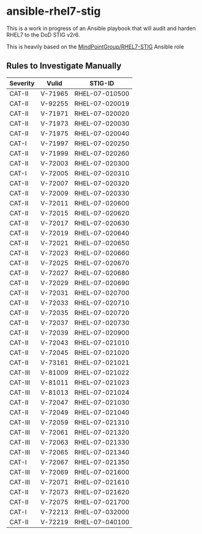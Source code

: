 # ansible-rhel7-stig

This is a work in progress of an Ansible playbook that will audit and harden
RHEL7 to the DoD STIG v2r6.

This is heavily based on the [MindPointGroup/RHEL7-STIG](https://github.com/MindPointGroup/RHEL7-STIG) Ansible role

## Rules to Investigate Manually

| Severity | Vulid   | STIG-ID        |
|----------|---------|----------------|
| CAT-II   | V-71965 | RHEL-07-010500 |
| CAT-II   | V-92255 | RHEL-07-020019 |
| CAT-II   | V-71971 | RHEL-07-020020 |
| CAT-II   | V-71973 | RHEL-07-020030 |
| CAT-II   | V-71975 | RHEL-07-020040 |
| CAT-I    | V-71997 | RHEL-07-020250 |
| CAT-II   | V-71999 | RHEL-07-020260 |
| CAT-II   | V-72003 | RHEL-07-020300 |
| CAT-I    | V-72005 | RHEL-07-020310 |
| CAT-II   | V-72007 | RHEL-07-020320 |
| CAT-II   | V-72009 | RHEL-07-020330 |
| CAT-II   | V-72011 | RHEL-07-020600 |
| CAT-II   | V-72015 | RHEL-07-020620 |
| CAT-II   | V-72017 | RHEL-07-020630 |
| CAT-II   | V-72019 | RHEL-07-020640 |
| CAT-II   | V-72021 | RHEL-07-020650 |
| CAT-II   | V-72023 | RHEL-07-020660 |
| CAT-II   | V-72025 | RHEL-07-020670 |
| CAT-II   | V-72027 | RHEL-07-020680 |
| CAT-II   | V-72029 | RHEL-07-020690 |
| CAT-II   | V-72031 | RHEL-07-020700 |
| CAT-II   | V-72033 | RHEL-07-020710 |
| CAT-II   | V-72035 | RHEL-07-020720 |
| CAT-II   | V-72037 | RHEL-07-020730 | Might be able to automate
| CAT-II   | V-72039 | RHEL-07-020900 |
| CAT-II   | V-72043 | RHEL-07-021010 |
| CAT-II   | V-72045 | RHEL-07-021020 | 
| CAT-II   | V-73161 | RHEL-07-021021 |*
| CAT-III  | V-81009 | RHEL-07-021022 |* 
| CAT-III  | V-81011 | RHEL-07-021023 |*
| CAT-III  | V-81013 | RHEL-07-021024 |*
| CAT-II   | V-72047 | RHEL-07-021030 |*
| CAT-II   | V-72049 | RHEL-07-021040 |*
| CAT-III  | V-72059 | RHEL-07-021310 |
| CAT-III  | V-72061 | RHEL-07-021320 |
| CAT-III  | V-72063 | RHEL-07-021330 |
| CAT-III  | V-72065 | RHEL-07-021340 |
| CAT-I    | V-72067 | RHEL-07-021350 |
| CAT-III  | V-72069 | RHEL-07-021600 |
| CAT-III  | V-72071 | RHEL-07-021610 |
| CAT-II   | V-72073 | RHEL-07-021620 |
| CAT-II   | V-72075 | RHEL-07-021700 |
| CAT-I    | V-72213 | RHEL-07-032000 |
| CAT-II   | V-72219 | RHEL-07-040100 |